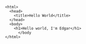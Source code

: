 <!DOCTYPE html>
	<html>
	  <head>
	    <title>Hello World</title>
	  </head>
	  <body>
	    <h1>Hello world, I'm Edgar</h1>	  
          </body
	</html>